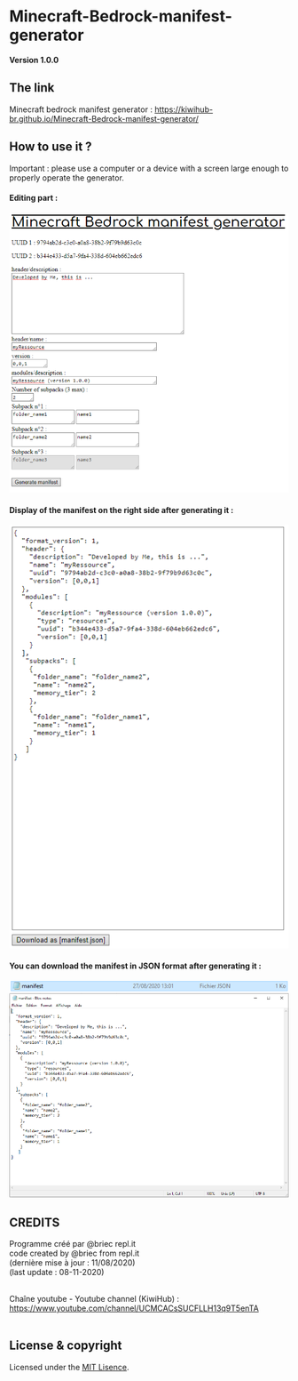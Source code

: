 # Minecraft-Bedrock-manifest-generator
**Version 1.0.0**

## The link

Minecraft bedrock manifest generator : https://kiwihub-br.github.io/Minecraft-Bedrock-manifest-generator/<br/>

## How to use it ?

Important : please use a computer or a device with a screen large enough to properly operate the generator.

#### Editing part :
![alt text](https://github.com/KiwiHub-br/Minecraft-Bedrock-manifest-generator/blob/master/Capture_manifestgen_options.PNG?raw=true)<br/>

#### Display of the manifest on the right side after generating it :
![alt text](https://github.com/KiwiHub-br/Minecraft-Bedrock-manifest-generator/blob/master/Capture_manifestgen_result.PNG?raw=true)<br/>

#### You can download the manifest in JSON format after generating it :
![alt text](https://github.com/KiwiHub-br/Minecraft-Bedrock-manifest-generator/blob/master/Capture_manifestgen_down2.PNG?raw=true)<br/>
![alt text](https://github.com/KiwiHub-br/Minecraft-Bedrock-manifest-generator/blob/master/Capture_manifestgen_down.PNG?raw=true)<br/>

## CREDITS
  
  Programme créé par @briec repl.it<br/>
  code created by @briec from repl.it<br/>
  (dernière mise à jour : 11/08/2020)<br/>
  (last update : 08-11-2020)<br/><br/>

  Chaîne youtube - Youtube channel (KiwiHub) :<br/> 
  https://www.youtube.com/channel/UCMCACsSUCFLLH13q9T5enTA<br/><br/>

## License & copyright

Licensed under the [MIT Lisence](LICENSE).
